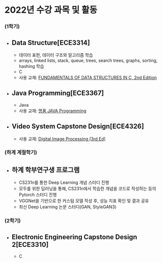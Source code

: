 # 2022년 수강 과목 및 활동
### (1학기)
- Data Structure[ECE3314]
  - 
  - 데이터 표현, 데이터 구조와 알고리즘 학습
  - arrays, linked lists, stack, queue, trees, search trees, graphs, sorting, hashing 학습
  - C
  - 사용 교재: [FUNDAMENTALS OF DATA STRUCTURES IN C, 2nd Edition](https://product.kyobobook.co.kr/detail/S000001086501)

- Java Programming[ECE3367]
  -
  - Java
  - 사용 교재: [명품 JAVA Programming](https://product.kyobobook.co.kr/detail/S000001076326)

- Video System Capstone Design[ECE4326]
  - 
  - 사용 교재: [Digital Image Processing (3rd Ed)](https://product.kyobobook.co.kr/detail/S000002272758)

### (하계 계절학기)
- 하계 학부연구생 프로그램
  - 
  - CS231n를 통한 Deep Learning 개념 스터디 진행
  - 모두를 위한 딥러닝을 통해, CS231n에서 학습한 개념을 코드로 작성하는 등의 Pytorch 스터디 진행
  - VGGNet을 기반으로 한 커스텀 모델 작성 후, 성능 지표 확인 및 결과 공유
  - 최신 Deep Learning 논문 스터디(GAN, StyleGAN3)
  

### (2학기)
- Electronic Engineering Capstone Design 2[ECE3310]
  -
  - C
